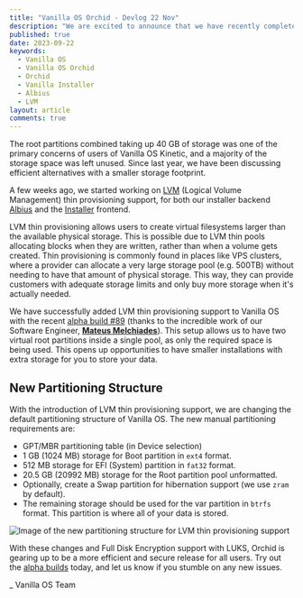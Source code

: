 ```yaml
---
title: "Vanilla OS Orchid - Devlog 22 Nov"
description: "We are excited to announce that we have recently completed the transition to LVM thin provisioning in the installer."
published: true
date: 2023-09-22
keywords:
  - Vanilla OS
  - Vanilla OS Orchid
  - Orchid
  - Vanilla Installer
  - Albius
  - LVM
layout: article
comments: true
---
```


The root partitions combined taking up 40 GB of storage was one of the primary concerns of users of Vanilla OS Kinetic, and a majority of the storage space was left unused. Since last year, we have been discussing efficient alternatives with a smaller storage footprint.

A few weeks ago, we started working on [LVM](https://en.wikipedia.org/wiki/Logical_Volume_Manager_(Linux)) (Logical Volume Management) thin provisioning support, for both our installer backend [Albius](https://github.com/Vanilla-OS/Albius) and the [Installer](https://github.com/Vanilla-OS/vanilla-installer) frontend.

LVM thin provisioning allows users to create virtual filesystems larger than the available physical storage. This is possible due to LVM thin pools allocating blocks when they are written, rather than when a volume gets created. Thin provisioning is commonly found in places like VPS clusters, where a provider can allocate a very large storage pool (e.g. 500TB) without needing to have that amount of physical storage. This way, they can provide customers with adequate storage limits and only buy more storage when it's actually needed.

We have successfully added LVM thin provisioning support to Vanilla OS with the recent [alpha build #89](https://vanillaos.org/download/orchid/alpha) (thanks to the incredible work of our Software Engineer, [**Mateus Melchiades**](https://github.com/matbme)). This setup allows us to have two virtual root partitions inside a single pool, as only the required space is being used. This opens up opportunities to have smaller installations with extra storage for you to store your data.

## New Partitioning Structure

With the introduction of LVM thin provisioning support, we are changing the default partitioning structure of Vanilla OS. The new manual partitioning requirements are:

- GPT/MBR partitioning table (in Device selection)
- 1 GB (1024 MB) storage for Boot partition in `ext4` format.
- 512 MB storage for EFI (System) partition in `fat32` format.
- 20.5 GB (20992 MB) storage for the Root partition pool unformatted.
- Optionally, create a Swap partition for hibernation support (we use `zram` by default).
- The remaining storage should be used for the var partition in `btrfs` format. This partition is where all of your data is stored.

![Image of the new partitioning structure for LVM thin provisioning support](/uploads/lvm-partitioning-strucutre.webp)

With these changes and Full Disk Encryption support with LUKS, Orchid is gearing up to be a more efficient and secure release for all users. Try out the [alpha builds](https://vanillaos.org/download/orchid/alpha) today, and let us know if you stumble on any new issues.

_ Vanilla OS Team
